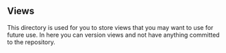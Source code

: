 ## Views
This directory is used for you to store views that you may want to use for future use. 
In here you can version views and not have anything committed to the repository. 
